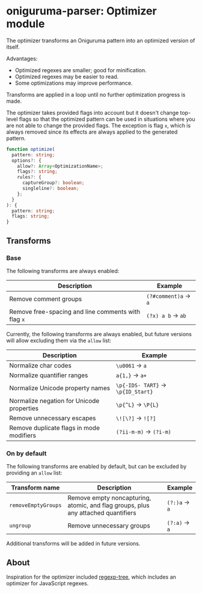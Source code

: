 # oniguruma-parser: Optimizer module

The optimizer transforms an Oniguruma pattern into an optimized version of itself.

Advantages:

- Optimized regexes are smaller; good for minification.
- Optimized regexes may be easier to read.
- Some optimizations may improve performance.

Transforms are applied in a loop until no further optimization progress is made.

The optimizer takes provided flags into account but it doesn't change top-level flags so that the optimized pattern can be used in situations where you are not able to change the provided flags. The exception is flag `x`, which is always removed since its effects are always applied to the generated pattern.

```ts
function optimize(
  pattern: string;
  options?: {
    allow?: Array<OptimizationName>;
    flags?: string;
    rules?: {
      captureGroup?: boolean;
      singleline?: boolean;
    };
  }
): {
  pattern: string;
  flags: string;
}
```

## Transforms

### Base

The following transforms are always enabled:

| Description | Example |
|-|-|
| Remove comment groups | `(?#comment)a` → `a` |
| Remove free-spacing and line comments with flag `x` | `(?x) a b` → `ab` |

Currently, the following transforms are always enabled, but future versions will allow excluding them via the `allow` list:

| Description | Example |
|-|-|
| Normalize char codes | `\u0061` → `a` |
| Normalize quantifier ranges | `a{1,}` → `a+` |
| Normalize Unicode property names | `\p{-IDS- TART}` → `\p{ID_Start}` |
| Normalize negation for Unicode properties | `\p{^L}` → `\P{L}` |
| Remove unnecessary escapes | `\![\?]` → `![?]` |
| Remove duplicate flags in mode modifiers | `(?ii-m-m)` → `(?i-m)` |

### On by default

The following transforms are enabled by default, but can be excluded by providing an `allow` list:

|  Transform name | Description | Example |
|-|-|-|
| `removeEmptyGroups` | Remove empty noncapturing, atomic, and flag groups, plus any attached quantifiers | `(?:)a` → `a` |
| `ungroup` | Remove unnecessary groups | `(?:a)` → `a` |

Additional transforms will be added in future versions.

## About

Inspiration for the optimizer included [regexp-tree](https://github.com/DmitrySoshnikov/regexp-tree), which includes an optimizer for JavaScript regexes.
